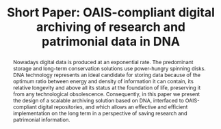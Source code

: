 ---
abstract: Nowadays digital data is produced at an exponential rate. The predominant
  storage and long-term conservation solutions use power-hungry spinning disks. DNA
  technology represents an ideal candidate for storing data because of the optimum
  ratio between energy and density of information it can contain, its relative longevity
  and above all its status at the foundation of life, preserving it from any technological
  obsolescence. Consequently, in this paper we present the design of a scalable archiving
  solution based on DNA, interfaced to OAIS-compliant digital repositories, and which
  allows an effective and efficient implementation on the long term in a perspective
  of saving research and patrimonial information.
creators:
- Burgi, Pierre-yves
date: null
document_url: https://az659834.vo.msecnd.net/eventsairwesteuprod/production-inconference-public/64a78a6b692544dc8ce61b9fa15acc46
grand_parent: iPRES
institutions:
- University Of Geneva
keywords:
- long-term preservation
- oais
- dna
- olos.swiss
landing_page_url: null
language: eng
layout: publication
license: CC-BY 4.0 International
notes_url: null
parent: iPRES 2022
publication_type: short paper
size: null
slides_url: null
source_name: iPRES
title: 'Short Paper: OAIS-compliant digital archiving of research and patrimonial
  data in DNA'
year: 2022
---